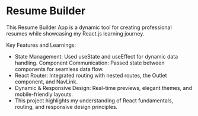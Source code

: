 # Resume Builder

This Resume Builder App is a dynamic tool for creating professional resumes while showcasing my React.js learning journey.

Key Features and Learnings:

- State Management: Used useState and useEffect for dynamic data handling.
  Component Communication: Passed state between components for seamless data flow.
- React Router: Integrated routing with nested routes, the Outlet component, and NavLink.
- Dynamic & Responsive Design: Real-time previews, elegant themes, and mobile-friendly layouts.
- This project highlights my understanding of React fundamentals, routing, and responsive design principles.
